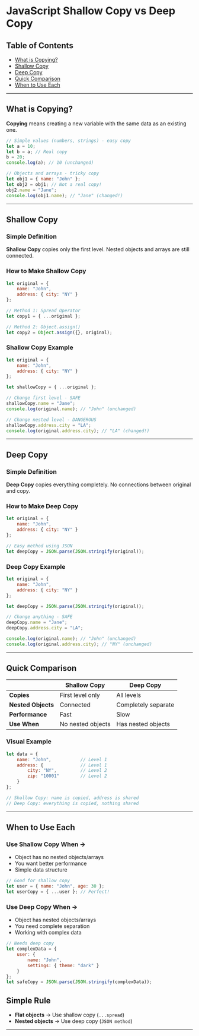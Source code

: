 # JavaScript Shallow Copy vs Deep Copy

## Table of Contents
- [What is Copying?](#what-is-copying)
- [Shallow Copy](#shallow-copy)
- [Deep Copy](#deep-copy)
- [Quick Comparison](#quick-comparison)
- [When to Use Each](#when-to-use-each)

---

## What is Copying?

**Copying** means creating a new variable with the same data as an existing one.

```javascript
// Simple values (numbers, strings) - easy copy
let a = 10;
let b = a; // Real copy
b = 20;
console.log(a); // 10 (unchanged)

// Objects and arrays - tricky copy
let obj1 = { name: "John" };
let obj2 = obj1; // Not a real copy!
obj2.name = "Jane";
console.log(obj1.name); // "Jane" (changed!)
```

---

## Shallow Copy

### Simple Definition
**Shallow Copy** copies only the first level. Nested objects and arrays are still connected.

### How to Make Shallow Copy
```javascript
let original = { 
    name: "John", 
    address: { city: "NY" } 
};

// Method 1: Spread Operator
let copy1 = { ...original };

// Method 2: Object.assign()
let copy2 = Object.assign({}, original);
```

### Shallow Copy Example
```javascript
let original = {
    name: "John",
    address: { city: "NY" }
};

let shallowCopy = { ...original };

// Change first level - SAFE
shallowCopy.name = "Jane";
console.log(original.name); // "John" (unchanged)

// Change nested level - DANGEROUS
shallowCopy.address.city = "LA";
console.log(original.address.city); // "LA" (changed!)
```

---

## Deep Copy

### Simple Definition
**Deep Copy** copies everything completely. No connections between original and copy.

### How to Make Deep Copy
```javascript
let original = { 
    name: "John", 
    address: { city: "NY" } 
};

// Easy method using JSON
let deepCopy = JSON.parse(JSON.stringify(original));
```

### Deep Copy Example
```javascript
let original = {
    name: "John",
    address: { city: "NY" }
};

let deepCopy = JSON.parse(JSON.stringify(original));

// Change anything - SAFE
deepCopy.name = "Jane";
deepCopy.address.city = "LA";

console.log(original.name); // "John" (unchanged)
console.log(original.address.city); // "NY" (unchanged)
```

---

## Quick Comparison

| | Shallow Copy | Deep Copy |
|---|---|---|
| **Copies** | First level only | All levels |
| **Nested Objects** | Connected | Completely separate |
| **Performance** | Fast | Slow |
| **Use When** | No nested objects | Has nested objects |

### Visual Example
```javascript
let data = {
    name: "John",           // Level 1
    address: {              // Level 1
        city: "NY",         // Level 2
        zip: "10001"        // Level 2
    }
};

// Shallow Copy: name is copied, address is shared
// Deep Copy: everything is copied, nothing shared
```

---

## When to Use Each

### Use Shallow Copy When →
- Object has no nested objects/arrays
- You want better performance
- Simple data structure

```javascript
// Good for shallow copy
let user = { name: "John", age: 30 };
let userCopy = { ...user }; // Perfect!
```

### Use Deep Copy When →
- Object has nested objects/arrays
- You need complete separation
- Working with complex data

```javascript
// Needs deep copy
let complexData = {
    user: { 
        name: "John", 
        settings: { theme: "dark" } 
    }
};
let safeCopy = JSON.parse(JSON.stringify(complexData));
```

## Simple Rule
- **Flat objects** → Use shallow copy (`...spread`)
- **Nested objects** → Use deep copy (`JSON method`)

---